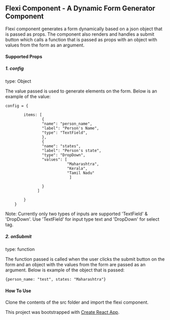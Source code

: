 
## Flexi Component - A Dynamic Form Generator Component

Flexi component generates a form dynamically based on a json object that is passed as props. The component also renders and handles a submit button which calls a function that is passed as props with an object with values from the form as an argument.

#### Supported Props

##### 1. config
type: Object

The value passed is used to generate elements on the form. Below is an example of the value:
```
config = {

        items: [
                {
                "name": "person_name",
                "label": "Person's Name",
                "type": "TextField",
                },
                {
                "name": "states",
                "label": "Person's state",
                "type": "DropDown",
                "values": [
                           "Maharashtra",
                           "Kerala",
                           "Tamil Nadu"
                            ]

                }
              ]

        }
    }
```

Note: Currently only two types of inputs are supported 'TextField' & 'DropDown'. Use 'TextField' for input type text and 'DropDown' for select tag.

##### 2. onSubmit
type: function

The function passed is called when the user clicks the submit button on the form and an object with the values from the form are passed as an argument. Below is example of the object that is passed:

```
{person_name: "test", states: "Maharashtra"}
```


#### How To Use

Clone the contents of the src folder and import the flexi component.

This project was bootstrapped with [Create React App](https://github.com/facebook/create-react-app).

